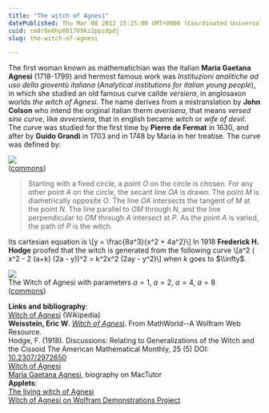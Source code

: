 ```yaml
---
title: "The witch of Agnesi"
datePublished: Thu Mar 08 2012 15:25:00 GMT+0000 (Coordinated Universal Time)
cuid: cm8r8e6hp001709kz2ppzdpdj
slug: the-witch-of-agnesi

---
```



The first woman known as mathematichian was the italian **Maria Gaetana Agnesi** (1718-1799) and hermost famous work was _Instituzioni analitiche ad uso della gioventù italiana_ (_Analytical institutions for italian young people_), in which she studied an old famous curve callde _versiera_, in anglosaxon worlds _the witch of Agnesi_. The name derives from a mistranslation by **John Colson** who intend the original italian therm _averisera_, that means _versed sine curve_, like _avversiera_, that in english became _witch_ or _wife of devil_.  
The curve was studied for the first time by **Pierre de Fermat** in 1630, and after by **Guido Grandi** in 1703 and in 1748 by Maria in her treatise. The curve was defined by:

![](https://cdn.hashnode.com/res/hashnode/image/upload/v1743072551269/6f5c3cd4-a5d6-4344-bba0-78a2dec03471.png)  
([commons](http://commons.wikimedia.org/wiki/File:WitchOfAgnesi03a.png))

> Starting with a fixed circle, a point $O$ on the circle is chosen. For any other point $A$ on the circle, the secant line $OA$ is drawn. The point $M$ is diametrically opposite $O$. The line $OA$ intersects the tangent of $M$ at the point $N$. The line parallel to $OM$ through $N$, and the line perpendicular to $OM$ through $A$ intersect at $P$. As the point $A$ is varied, the path of $P$ is the witch.

Its cartesian equation is \\\[y = \\frac{8a^3}{x^2 + 4a^2}\\\] In 1918 **Frederick H. Hodge** proofed that the witch is generated from the following curve \\\[a^2 ( x^2 - 2 (a+k) (2a - y))^2 = k^2x^2 (2ay - y^2)\\\] when $k$ goes to $\\infty$.

![](https://cdn.hashnode.com/res/hashnode/image/upload/v1743072552745/91b4425a-459e-4bd0-892e-ac1ca0e45a36.png)  
The Witch of Agnesi with parameters $a=1$, $a=2$, $a=4$, $a=8$  
([commons](http://commons.wikimedia.org/wiki/File:WitchOfAgnesi04.png))

**Links and bibliography**:  
[Witch of Agnesi](http://en.wikipedia.org/wiki/Witch_of_Agnesi) (Wikipedia)  
**Weisstein, Eric W**. [_Witch of Agnesi_](http://mathworld.wolfram.com/WitchofAgnesi.html). From MathWorld--A Wolfram Web Resource.  
Hodge, F. (1918). Discussions: Relating to Generalizations of the Witch and the Cissoid The American Mathematical Monthly, 25 (5) DOI: [10.2307/2972650](http://dx.doi.org/10.2307/2972650)  
[Witch of Agnesi](http://www-groups.dcs.st-and.ac.uk/~history/Curves/Witch.html)  
[Maria Gaetana Agnesi](http://www-groups.dcs.st-and.ac.uk/~history/Biographies/Agnesi.html), biography on MacTutor  
**Applets**:  
[The living witch of Agnesi](http://www.astr.ua.edu/4000WS/witch-of-agnesi.html)  
[Witch of Agnesi on Wolfram Demonstrations Project](http://demonstrations.wolfram.com/WitchOfAgnesi/)